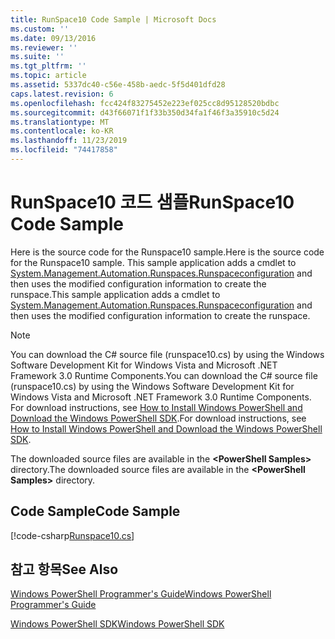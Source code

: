 ```yaml
---
title: RunSpace10 Code Sample | Microsoft Docs
ms.custom: ''
ms.date: 09/13/2016
ms.reviewer: ''
ms.suite: ''
ms.tgt_pltfrm: ''
ms.topic: article
ms.assetid: 5337dc40-c56e-458b-aedc-5f5d401dfd28
caps.latest.revision: 6
ms.openlocfilehash: fcc424f83275452e223ef025cc8d95128520bdbc
ms.sourcegitcommit: d43f66071f1f33b350d34fa1f46f3a35910c5d24
ms.translationtype: MT
ms.contentlocale: ko-KR
ms.lasthandoff: 11/23/2019
ms.locfileid: "74417858"
---
```

# <a name="runspace10-code-sample"></a><span data-ttu-id="449bb-102">RunSpace10 코드 샘플</span><span class="sxs-lookup"><span data-stu-id="449bb-102">RunSpace10 Code Sample</span></span>

<span data-ttu-id="449bb-103">Here is the source code for the Runspace10 sample.</span><span class="sxs-lookup"><span data-stu-id="449bb-103">Here is the source code for the Runspace10 sample.</span></span> <span data-ttu-id="449bb-104">This sample application adds a cmdlet to [System.Management.Automation.Runspaces.Runspaceconfiguration](/dotnet/api/System.Management.Automation.Runspaces.RunspaceConfiguration) and then uses the modified configuration information to create the runspace.</span><span class="sxs-lookup"><span data-stu-id="449bb-104">This sample application adds a cmdlet to [System.Management.Automation.Runspaces.Runspaceconfiguration](/dotnet/api/System.Management.Automation.Runspaces.RunspaceConfiguration) and then uses the modified configuration information to create the runspace.</span></span>

> [!NOTE]
> <span data-ttu-id="449bb-105">You can download the C# source file (runspace10.cs) by using the Windows Software Development Kit for Windows Vista and Microsoft .NET Framework 3.0 Runtime Components.</span><span class="sxs-lookup"><span data-stu-id="449bb-105">You can download the C# source file (runspace10.cs) by using the Windows Software Development Kit for Windows Vista and Microsoft .NET Framework 3.0 Runtime Components.</span></span> <span data-ttu-id="449bb-106">For download instructions, see [How to Install Windows PowerShell and Download the Windows PowerShell SDK](/powershell/scripting/developer/installing-the-windows-powershell-sdk).</span><span class="sxs-lookup"><span data-stu-id="449bb-106">For download instructions, see [How to Install Windows PowerShell and Download the Windows PowerShell SDK](/powershell/scripting/developer/installing-the-windows-powershell-sdk).</span></span>
>
> <span data-ttu-id="449bb-107">The downloaded source files are available in the **\<PowerShell Samples>** directory.</span><span class="sxs-lookup"><span data-stu-id="449bb-107">The downloaded source files are available in the **\<PowerShell Samples>** directory.</span></span>

## <a name="code-sample"></a><span data-ttu-id="449bb-108">Code Sample</span><span class="sxs-lookup"><span data-stu-id="449bb-108">Code Sample</span></span>

[!code-csharp[Runspace10.cs](../../../../powershell-sdk-samples/SDK-2.0/csharp/Runspace10/Runspace10.cs#L11-L118 "Runspace10.cs")]

## <a name="see-also"></a><span data-ttu-id="449bb-109">참고 항목</span><span class="sxs-lookup"><span data-stu-id="449bb-109">See Also</span></span>

[<span data-ttu-id="449bb-110">Windows PowerShell Programmer's Guide</span><span class="sxs-lookup"><span data-stu-id="449bb-110">Windows PowerShell Programmer's Guide</span></span>](./windows-powershell-programmer-s-guide.md)

[<span data-ttu-id="449bb-111">Windows PowerShell SDK</span><span class="sxs-lookup"><span data-stu-id="449bb-111">Windows PowerShell SDK</span></span>](../windows-powershell-reference.md)
